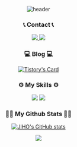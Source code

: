 
<div align="center">

 
![header](https://capsule-render.vercel.app/api?type=waving&color=6994CDEE&text=LazyGyu's%20Github✋&animation=fadeIn&height=200&section=header&fontColor=ffffff&fontSize=32&fontAlignY=34)

<h3 align="center">📞 Contact 📞</h3>

<a href="">
 
<img src="https://img.shields.io/badge/Instagram-000000?style=for-the-badge&color=E4405F">
</a>

<a href="">
<img src="https://img.shields.io/badge/gmail-000000?style=for-the-badge&logo=Gmail&logoColor=white&color=EA4335">
</a>

<h3 align="center">💻 Blog 💻</h3>
<div align="center">

[![Tistory's Card](https://github-readme-tistory-card.vercel.app/api?name=specialheadcoding&theme=default)](https://specialheadcoding.tistory.com/)
</div>


<h3 align="center">⚙️ My Skills ⚙️</h3>
<img src="https://img.shields.io/badge/JAVA-007396?style=for-the-badge&logo=JAVA&logoColor=white">
<img src="https://img.shields.io/badge/MySQL-4479A1?style=for-the-badge&logo=MySQL&logoColor=white">



<h3 align="center">🧑‍💻 My Github Stats 🧑‍💻</h3>
<div align="center">
 

[![JIHO's GitHub stats](https://github-readme-stats.vercel.app/api?username=lazygyu97&include_all_commits=true&theme=nord&hide_border=true&count_private=true)](https://github.com/jiholee0/github-readme-stats)

 <img src="https://github-readme-stats.vercel.app/api/top-langs/?username=lazygyu97&layout=compact&theme=nord&hide_border=true" />


</div>

</div>
